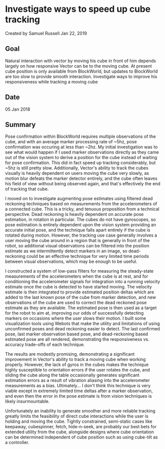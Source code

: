 # Investigate ways to speed up cube tracking

Created by Samuel Russell Jan 22, 2019

## Goal

Natural interaction with vector by moving his cube in front of him depends largely on how responsive Vector can be to the moving cube. At present cube position is only available from BlockWorld, but updates to BlockWorld are too slow to provide smooth interaction. Investigate ways to improve his responsiveness while tracking a moving cube

## Date
05 Jan 2018

## Summary
Pose confirmation within BlockWorld requires multiple observations of the cube, and with an average marker processing rate of ~5hz, pose confirmation was occuring at less than ~2hz. My initial investigation was to see what would happen if I used marker observations directly as they came out of the vision system to derive a position for the cube instead of waiting for pose confirmation. This did in fact speed up tracking considerably, but ~5hz is still pretty slow. Additionally, Vector's ability to track the cubes visually is heavily dependent on users moving the cube very slowly, as motion blur defeats the marker detector entirely, and the cube often leaves his field of view without being observed again, and that's effectively the end of tracking that cube.

I moved on to investigate augmenting pose estimates using filtered dead reckoning techniques based on measurements from the accelerometers of a connected cube. This is a tricky, and tenuous proposition from a technical perspective. Dead reckoning is heavily dependent on accurate pose estimation, in rotation in particular. The cubes do not have gyroscopes, so pose estimation is entirely dependent upon the vision system providing an accurate initial pose, and the technique falls apart entirely if the cube is rotated during motion. However, the tracking use case generally involves a user moving the cube around in a region that is generally in front of the robot, so additional visual observations can be filtered into the position estimate as we intermittently detect markers in an image, so dead-reckoning could be an effective technique for very limited time periods between visual observations, which may be enough to be useful.

I constructed a system of low-pass filters for measuring the steady-state measurements of the accelerometers when the cube is at rest, and for conditioning the accelerometer signals for integration into a running velocity estimate once the cube is detected to have started moving. The velocity estimate is then integrated to provide estimated position deltas which are added to the last known pose of the cube from marker detection, and new observations of the cube are used to correct the dead reckoned pose estimate as they are available. The estimated pose is then used as a target for the robot to aim at, improving our odds of successfully detecting markers on occasions where the user slows their motion. I built some visualization tools using Webots that make the utility and limitations of using unconfirmed poses and dead reckoning easier to detect. The last confirmed pose, last marker observation based pose, and dead-reckoning based estimated pose are all rendered, demonstrating the responsiveness vs. accuracy trade-offs of each technique.

The results are modestly promising, demonstrating a significant improvement in Vector's ability to track a moving cube when working properly. However, the lack of gyros in the cubes makes the technique highly susceptible to orientation errors if the user rotates the cube, and sliding the cube along the table occasionally generates significant estimation errors as a result of vibration aliasing into the accelerometer measurements as a bias. Ultimately... I don't think this technique is very viable except in extremely limited time deltas after a marker observation, and even then the error in the pose estimate is from vision techniques is likely insurmountable.

Unfortunately an inability to generate smoother and more reliable tracking greatly limits the feasibility of direct cube interactions while the user is holding and moving the cube. Tightly constrained, semi-static cases like keepaway, cubespinner, fetch, hide-n-seek, are probably our best bets for extended utility from the cube, alongside designs where cube orientation can be determined independent of cube position such as using cube-tilt as a controller.